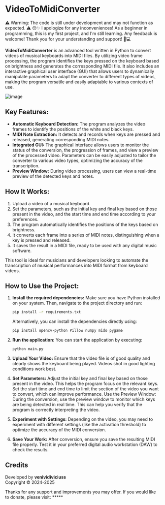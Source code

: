 # VideoToMidiConverter

⚠️ Warning: The code is still under development and may not function as expected. ⚠️
😔✨ I apologize for any inconveniences! As a beginner in programming, this is my first project, and I'm still learning. Any feedback is welcome! Thank you for your understanding and support! 🙏💻

**VideoToMidiConverter** is an advanced tool written in Python to convert videos of musical keyboards into MIDI files. By utilizing video frame processing, the program identifies the keys pressed on the keyboard based on brightness and generates the corresponding MIDI file. It also includes an interactive graphical user interface (GUI) that allows users to dynamically manipulate parameters to adapt the converter to different types of videos, making the program versatile and easily adaptable to various contexts of use.

![image](https://github.com/user-attachments/assets/9f9aea49-7d1a-42a8-b844-583ead533d6d)

## Key Features:
- **Automatic Keyboard Detection:** The program analyzes the video frames to identify the positions of the white and black keys.
- **MIDI Note Extraction:** It detects and records when keys are pressed and released, generating corresponding MIDI notes.
- **Integrated GUI:** The graphical interface allows users to monitor the status of the conversion, the progression of frames, and view a preview of the processed video. Parameters can be easily adjusted to tailor the converter to various video types, optimizing the accuracy of the transcription.
- **Preview Window:** During video processing, users can view a real-time preview of the detected keys and notes.

## How It Works:
1. Upload a video of a musical keyboard.
2. Set the parameters, such as the initial key and final key based on those present in the video, and the start time and end time according to your preferences.
3. The program automatically identifies the positions of the keys based on brightness.
4. It converts each frame into a series of MIDI notes, distinguishing when a key is pressed and released.
5. It saves the result in a MIDI file, ready to be used with any digital music software.

This tool is ideal for musicians and developers looking to automate the transcription of musical performances into MIDI format from keyboard videos.

## How to Use the Project:
1. **Install the required dependencies:**
   Make sure you have Python installed on your system. Then, navigate to the project directory and run:
   ```bash
   pip install -r requirements.txt
   ```
   
   Alternatively, you can install the dependencies directly using:
   ```bash
   pip install opencv-python Pillow numpy mido pygame
   ```

2. **Run the application:**
   You can start the application by executing:
   ```bash
   python main.py
   ```

3. **Upload Your Video:**
   Ensure that the video file is of good quality and clearly shows the keyboard being played. Videos shot in good lighting conditions work best.

4. **Set Parameters:**
   Adjust the initial key and final key based on those present in the video. This helps the program focus on the relevant keys.
   Set the start time and end time to limit the section of the video you want to convert, which can improve performance.
   Use the Preview Window: During the conversion, use the preview window to monitor which keys are being detected in real time. This can help you verify that the program is       correctly interpreting the video.

5. **Experiment with Settings:**
   Depending on the video, you may need to experiment with different settings (like the activation threshold) to optimize the accuracy of the MIDI conversion.

6. **Save Your Work:**
   After conversion, ensure you save the resulting MIDI file properly. Test it in your preferred digital audio workstation (DAW) to check the results.

## Credits
Developed by **venividiviciuss**  
Copyright © 2024-2025

Thanks for any support and improvements you may offer. If you would like to donate, please visit: *****
